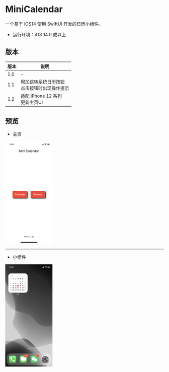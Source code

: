 # MiniCalendar
一个基于 iOS14 使用 SwiftUI 开发的日历小组件。
- 运行环境：iOS 14.0 或以上

## 版本

| 版本 |  说明 |
| ----  | ---- |
| 1.0 | - |
| 1.1 | 增加跳转系统日历按钮 <br> 点击按钮时出现操作提示 |
| 1.2 | 适配 iPhone 12 系列 <br> 更新主页UI |



## 预览

- 主页

<img src="Previews/l1.PNG" width=150>

---

- 小组件
  
<img src="Previews/l2.PNG" width=150> 
